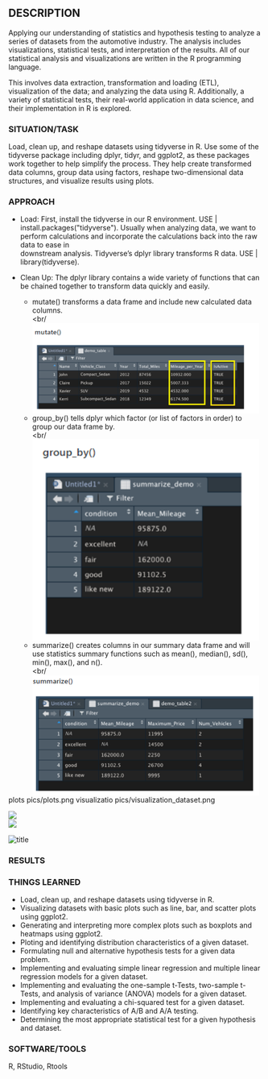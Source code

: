## DESCRIPTION
Applying our understanding of statistics and hypothesis testing to analyze a series of datasets from the automotive industry. 
The analysis includes visualizations, statistical tests, and interpretation of the results. All of our statistical analysis and visualizations are written in the R programming language.

This involves data extraction, transformation and loading (ETL), visualization of the data; and analyzing the data using R. 
Additionally, a variety of statistical tests, their real-world application in data science, and their implementation in R is explored.

### SITUATION/TASK
Load, clean up, and reshape datasets using tidyverse in R. Use some of the tidyverse package including dplyr, tidyr, and ggplot2, as these packages work together to help simplify the process. They help create transformed data columns, group data using factors, reshape two-dimensional data structures, and visualize results using plots.

### APPROACH
  * Load: 
  First, install the tidyverse in our R environment.  USE | install.packages("tidyverse").
  Usually when analyzing data, we want to perform calculations and incorporate the calculations back into the raw data to ease in     
  downstream analysis. Tidyverse’s dplyr library transforms R data. USE | library(tidyverse).
  
  * Clean Up:
  The dplyr library contains a wide variety of functions that can be chained together to transform data quickly and easily.
    * mutate() transforms a data frame and include new calculated data columns.<br/><br/
 <img align="left" width="450" src="pics/RAnalysis_cleanUp_mutate.PNG"><br/><br/>
    
    * group_by() tells dplyr which factor (or list of factors in order) to group our data frame by.<br/><br/ 
 <img align="left" width="450" src="pics/RAnalysis_cleanUp_groupby.png"><br/><br/>
    
    * summarize() creates columns in our summary data frame and will use statistics summary functions such as mean(), median(),
      sd(), min(), max(), and n().<br/><br/
 <img align="left" width="450" src="pics/RAnalysis_cleanUp_summarize.PNG"><br/>





plots 
pics/plots.png
visualizatio
pics/visualization_dataset.png

   
<img align="left" width="260" src="/pics/satellite.png"><br/>
<img align="left" width="260" src="/pics/dark.png"><br/>
     
  

![title](link)


### RESULTS

### THINGS LEARNED
* Load, clean up, and reshape datasets using tidyverse in R.
* Visualizing datasets with basic plots such as line, bar, and scatter plots using ggplot2.
* Generating and interpreting more complex plots such as boxplots and heatmaps using ggplot2.
* Ploting and identifying distribution characteristics of a given dataset.
* Formulating null and alternative hypothesis tests for a given data problem.
* Implementing and evaluating simple linear regression and multiple linear regression models for a given dataset.
* Implementing and evaluating the one-sample t-Tests, two-sample t-Tests, and analysis of variance (ANOVA) models for a given dataset.
* Implementing and evaluating a chi-squared test for a given dataset.
* Identifying key characteristics of A/B and A/A testing.
* Determining the most appropriate statistical test for a given hypothesis and dataset.

### SOFTWARE/TOOLS
 R, RStudio, Rtools

